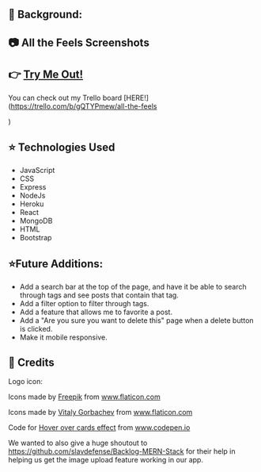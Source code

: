 ## :notebook: Background:


## :camera: All the Feels Screenshots




## :point_right: [Try Me Out!](https://allthefeelsapp.herokuapp.com/)
You can check out my Trello board [HERE!](https://trello.com/b/gQTYPmew/all-the-feels

)

## :star: Technologies Used
- JavaScript
- CSS
- Express
- NodeJs
- Heroku
- React
- MongoDB
- HTML
- Bootstrap
  
## :star:Future Additions:
- Add a search bar at the top of the page, and have it be able to search through tags and see posts that contain that tag.
- Add a filter option to filter through tags.
- Add a feature that allows me to favorite a post.
- Add a "Are you sure you want to delete this" page when a delete button is clicked.
- Make it mobile responsive.


## :green_heart: Credits

Logo icon: <div>Icons made by <a href="https://www.freepik.com" title="Freepik">Freepik</a> from <a href="https://www.flaticon.com/" title="Flaticon">www.flaticon.com</a></div>

<div>Icons made by <a href="https://www.flaticon.com/authors/vitaly-gorbachev" title="Vitaly Gorbachev">Vitaly Gorbachev</a> from <a href="https://www.flaticon.com/" title="Flaticon">www.flaticon.com</a></div>

Code for <a href="https://www.codepen.io/sashatran/pen/aJvaEG?editors=1100">Hover over cards effect</a> from <a href="www.codepen.io">www.codepen.io</a>

We wanted to also give a huge shoutout to https://github.com/slavdefense/Backlog-MERN-Stack for their help in helping us get the image upload feature working in our app.


